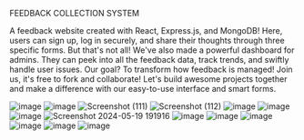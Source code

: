 FEEDBACK COLLECTION SYSTEM

A feedback website created with React, Express.js, and MongoDB! Here, users can sign up, log in securely, and share their thoughts through three specific forms. But that's not all! We've also made a powerful dashboard for admins. They can peek into all the feedback data, track trends, and swiftly handle user issues. Our goal? To transform how feedback is managed! Join us, it's free to fork and collaborate! Let's build awesome projects together and make a difference with our easy-to-use interface and smart forms.


![image](https://github.com/sarathnakka/Zidio-Feedback_Collection_System/assets/101663778/9bc6de22-e6b4-45ff-8ecc-5f5e81636c5c)
![image](https://github.com/sarathnakka/Zidio-Feedback_Collection_System/assets/101663778/1ac86e8d-e234-44c0-aed6-eef1f6307e2a)
![Screenshot (111)](https://github.com/sarathnakka/Zidio-Feedback_Collection_System/assets/101663778/caffe122-da0b-48e3-a846-2e47789feab0)
![Screenshot (112)](https://github.com/sarathnakka/Zidio-Feedback_Collection_System/assets/101663778/f9d2b747-c468-4be6-9e7b-c8f31ce2b1f1)
![image](https://github.com/sarathnakka/Zidio-Feedback_Collection_System/assets/101663778/7eb9f791-3bfd-47e7-b7de-e83e2216ce52)
![image](https://github.com/sarathnakka/Zidio-Feedback_Collection_System/assets/101663778/fd23a5b9-682a-4d37-8551-efa4eea65a98)
![image](https://github.com/sarathnakka/Zidio-Feedback_Collection_System/assets/101663778/233d1eeb-1743-44d8-9319-7b32ec62f394)
![Screenshot 2024-05-19 191916](https://github.com/sarathnakka/Zidio-Feedback_Collection_System/assets/101663778/208d8f8c-4b24-4f6d-b6b2-96fb1782eb6b)
![image](https://github.com/sarathnakka/Zidio-Feedback_Collection_System/assets/101663778/55608863-9dfa-4e0e-a542-8c2087c6e85d)
![image](https://github.com/sarathnakka/Zidio-Feedback_Collection_System/assets/101663778/9588213a-0c62-478e-9b09-4df99945aec3)
![image](https://github.com/sarathnakka/Zidio-Feedback_Collection_System/assets/101663778/4f0535b7-a96e-410e-aa17-5953517f81ca)
![image](https://github.com/sarathnakka/Zidio-Feedback_Collection_System/assets/101663778/1154fb44-b8a1-41c0-b8f5-af5819193fee)
![image](https://github.com/sarathnakka/Zidio-Feedback_Collection_System/assets/101663778/412ea635-a641-46a2-8ad7-f992819e7592)
![image](https://github.com/sarathnakka/Zidio-Feedback_Collection_System/assets/101663778/71d87965-6266-472c-8875-bc8da32f27af)





